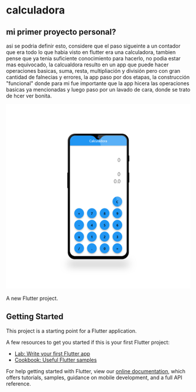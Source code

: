 # calculadora

## mi primer proyecto personal? 

asi se podria definir esto, considere que el paso sigueinte a un contador que era todo lo que habia visto en flutter era una calculadora, tambien pense que ya tenia suficiente conocimiento para hacerlo,
no podia estar mas equivocado, la calcualdora resulto en un app  que puede hacer operaciones basicas, suma, resta, multipliación y división  pero con gran cantidad de falnecias y errores, la app paso por dos etapas, la construcción "funcional"  donde para mi fue importante que la app hicera las operaciones basicas ya mencionadas y luego paso por un lavado de cara, donde  se trato de hcer ver bonita.

<p align="center"><img src = "/assets/imagenes/calculadorav1.jpg" alt="primera version de la app">





A new Flutter project.

## Getting Started

This project is a starting point for a Flutter application.

A few resources to get you started if this is your first Flutter project:

- [Lab: Write your first Flutter app](https://flutter.dev/docs/get-started/codelab)
- [Cookbook: Useful Flutter samples](https://flutter.dev/docs/cookbook)

For help getting started with Flutter, view our
[online documentation](https://flutter.dev/docs), which offers tutorials,
samples, guidance on mobile development, and a full API reference.
